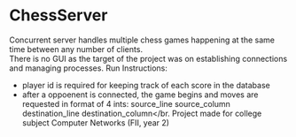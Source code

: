 # ChessServer
Concurrent server handles multiple chess games happening at the same time between any number of clients.</br>
There is no GUI as the target of the project was on establishing connections and managing processes.
Run Instructions:</br>
- player id is required for keeping track of each score in the database</br>
- after a oppoenent is connected, the game begins and moves are requested in format of 4 ints: source_line source_column destination_line destination_column</br.
Project made for college subject Computer Networks (FII, year 2)
